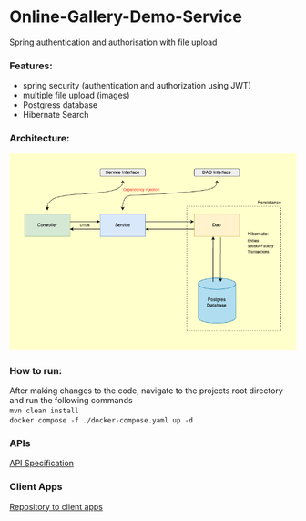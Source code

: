 # <b>Online-Gallery-Demo-Service</b>
Spring authentication and authorisation with file upload

### Features:
* spring security (authentication and authorization using JWT)
* multiple file upload (images)
* Postgress database
* Hibernate Search

### Architecture:

![Architecture](./docs/architecture.png)

### How to run:
After making changes to the code, navigate to the projects root directory and run the following commands<br>
```mvn clean install```<br>
```docker compose -f ./docker-compose.yaml up -d```<br>

### APIs
[API Specification](http://localhost:8075/spring-image-upload/swagger-ui/index.html)

### Client Apps
[Repository to client apps](https://github.com/tbandawa/online-gallery-demo-apps)
